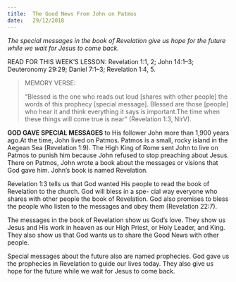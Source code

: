 ```yaml
---
title:  The Good News From John on Patmos
date:   29/12/2018
---
```


_The special messages in the book of Revelation give us hope for the future while we wait for Jesus to come back._

READ FOR THIS WEEK’S LESSON: Revelation 1:1, 2; John 14:1–3; Deuteronomy 29:29; Daniel 7:1–3; Revelation 1:4, 5.

><p>MEMORY VERSE:</p>
> “Blessed is the one who reads out loud [shares with other people] the words of this prophecy [special message]. Blessed are those [people] who hear it and think everything it says is important.The time when these things will come true is near” (Revelation 1:3, NIrV).

**GOD GAVE SPECIAL MESSAGES** to His follower John more than 1,900 years ago.At the time, John lived on Patmos. Patmos is a small, rocky island in the Aegean Sea (Revelation 1:9). The High King of Rome sent John to live on Patmos to punish him because John refused to stop preaching about Jesus. There on Patmos, John wrote a book about the messages or visions that God gave him. John’s book is named Revelation.

Revelation 1:3 tells us that God wanted His people to read the book of Revelation to the church. God will bless in a spe- cial way everyone who shares with other people the book of Revelation. God also promises to bless the people who listen to the messages and obey them (Revelation 22:7).

The messages in the book of Revelation show us God’s love. They show us Jesus and His work in heaven as our High Priest, or Holy Leader, and King. They also show us that God wants us to share the Good News with other people.

Special messages about the future also are named prophecies. God gave us the prophecies in Revelation to guide our lives today. They also give us hope for the future while we wait for Jesus to come back.